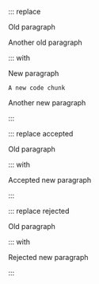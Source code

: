 ::: replace

Old paragraph

Another old paragraph

::: with

New paragraph

```exec
A new code chunk
```

Another new paragraph

:::

::: replace accepted

Old paragraph

::: with

Accepted new paragraph

:::

::: replace rejected

Old paragraph

::: with

Rejected new paragraph

:::